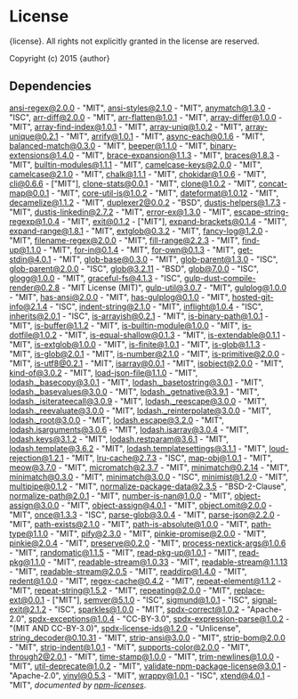 # License

{license}. All rights not explicitly granted in the license are reserved.

Copyright (c) 2015 {author}

## Dependencies
[ansi-regex@2.0.0](&quot;git+https://github.com/sindresorhus/ansi-regex&quot;) - &quot;MIT&quot;, [ansi-styles@2.1.0](&quot;git+https://github.com/chalk/ansi-styles&quot;) - &quot;MIT&quot;, [anymatch@1.3.0](&quot;git+https://github.com/es128/anymatch&quot;) - &quot;ISC&quot;, [arr-diff@2.0.0](&quot;git+https://github.com/jonschlinkert/arr-diff&quot;) - &quot;MIT&quot;, [arr-flatten@1.0.1](&quot;https://github.com/jonschlinkert/arr-flatten&quot;) - &quot;MIT&quot;, [array-differ@1.0.0](&quot;https://github.com/sindresorhus/array-differ&quot;) - &quot;MIT&quot;, [array-find-index@1.0.1](&quot;git+https://github.com/sindresorhus/array-find-index&quot;) - &quot;MIT&quot;, [array-uniq@1.0.2](&quot;git+https://github.com/sindresorhus/array-uniq&quot;) - &quot;MIT&quot;, [array-unique@0.2.1](&quot;https://github.com/jonschlinkert/array-unique&quot;) - &quot;MIT&quot;, [arrify@1.0.1](&quot;git+https://github.com/sindresorhus/arrify&quot;) - &quot;MIT&quot;, [async-each@0.1.6](&quot;https://github.com/paulmillr/async-each&quot;) - &quot;MIT&quot;, [balanced-match@0.3.0](&quot;https://github.com/juliangruber/balanced-match&quot;) - &quot;MIT&quot;, [beeper@1.1.0](&quot;git+https://github.com/sindresorhus/beeper&quot;) - &quot;MIT&quot;, [binary-extensions@1.4.0](&quot;git+https://github.com/sindresorhus/binary-extensions&quot;) - &quot;MIT&quot;, [brace-expansion@1.1.3](&quot;https://github.com/juliangruber/brace-expansion&quot;) - &quot;MIT&quot;, [braces@1.8.3](&quot;git+https://github.com/jonschlinkert/braces&quot;) - &quot;MIT&quot;, [builtin-modules@1.1.1](&quot;git+https://github.com/sindresorhus/builtin-modules&quot;) - &quot;MIT&quot;, [camelcase-keys@2.0.0](&quot;git+https://github.com/sindresorhus/camelcase-keys&quot;) - &quot;MIT&quot;, [camelcase@2.1.0](&quot;git+https://github.com/sindresorhus/camelcase&quot;) - &quot;MIT&quot;, [chalk@1.1.1](&quot;git+https://github.com/chalk/chalk&quot;) - &quot;MIT&quot;, [chokidar@1.0.6](&quot;git+https://github.com/paulmillr/chokidar&quot;) - &quot;MIT&quot;, [cli@0.6.6](&quot;git+ssh://git@github.com/chriso/cli&quot;) - [&quot;MIT&quot;], [clone-stats@0.0.1](&quot;https://github.com/hughsk/clone-stats&quot;) - &quot;MIT&quot;, [clone@1.0.2](&quot;https://github.com/pvorb/node-clone&quot;) - &quot;MIT&quot;, [concat-map@0.0.1](&quot;https://github.com/substack/node-concat-map&quot;) - &quot;MIT&quot;, [core-util-is@1.0.2](&quot;https://github.com/isaacs/core-util-is&quot;) - &quot;MIT&quot;, [dateformat@1.0.12](&quot;git+https://github.com/felixge/node-dateformat&quot;) - &quot;MIT&quot;, [decamelize@1.1.2](&quot;git+https://github.com/sindresorhus/decamelize&quot;) - &quot;MIT&quot;, [duplexer2@0.0.2](&quot;https://github.com/deoxxa/duplexer2&quot;) - &quot;BSD&quot;, [dustjs-helpers@1.7.3](&quot;git+https://github.com/linkedin/dustjs-helpers&quot;) - &quot;MIT&quot;, [dustjs-linkedin@2.7.2](&quot;git+https://github.com/linkedin/dustjs&quot;) - &quot;MIT&quot;, [error-ex@1.3.0](&quot;git+https://github.com/qix-/node-error-ex&quot;) - &quot;MIT&quot;, [escape-string-regexp@1.0.4](&quot;git+https://github.com/sindresorhus/escape-string-regexp&quot;) - &quot;MIT&quot;, [exit@0.1.2](&quot;https://github.com/cowboy/node-exit&quot;) - [&quot;MIT&quot;], [expand-brackets@0.1.4](&quot;git+https://github.com/jonschlinkert/expand-brackets&quot;) - &quot;MIT&quot;, [expand-range@1.8.1](&quot;https://github.com/jonschlinkert/expand-range&quot;) - &quot;MIT&quot;, [extglob@0.3.2](&quot;https://github.com/jonschlinkert/extglob&quot;) - &quot;MIT&quot;, [fancy-log@1.2.0](&quot;git+https://github.com/phated/fancy-log&quot;) - &quot;MIT&quot;, [filename-regex@2.0.0](&quot;https://github.com/regexps/filename-regex&quot;) - &quot;MIT&quot;, [fill-range@2.2.3](&quot;git+https://github.com/jonschlinkert/fill-range&quot;) - &quot;MIT&quot;, [find-up@1.1.0](&quot;git+https://github.com/sindresorhus/find-up&quot;) - &quot;MIT&quot;, [for-in@0.1.4](&quot;https://github.com/jonschlinkert/for-in&quot;) - &quot;MIT&quot;, [for-own@0.1.3](&quot;https://github.com/jonschlinkert/for-own&quot;) - &quot;MIT&quot;, [get-stdin@4.0.1](&quot;git+https://github.com/sindresorhus/get-stdin&quot;) - &quot;MIT&quot;, [glob-base@0.3.0](&quot;https://github.com/jonschlinkert/glob-base&quot;) - &quot;MIT&quot;, [glob-parent@1.3.0](&quot;git+https://github.com/es128/glob-parent&quot;) - &quot;ISC&quot;, [glob-parent@2.0.0](&quot;git+https://github.com/es128/glob-parent&quot;) - &quot;ISC&quot;, [glob@3.2.11](&quot;https://github.com/isaacs/node-glob&quot;) - &quot;BSD&quot;, [glob@7.0.0](&quot;https://github.com/isaacs/node-glob&quot;) - &quot;ISC&quot;, [glogg@1.0.0](&quot;git+https://github.com/undertakerjs/glogg&quot;) - &quot;MIT&quot;, [graceful-fs@4.1.3](&quot;git+https://github.com/isaacs/node-graceful-fs&quot;) - &quot;ISC&quot;, [gulp-dust-compile-render@0.2.8](&quot;https://github.com/Cellarise/gulp-dust-compile-render&quot;) - &quot;MIT License (MIT)&quot;, [gulp-util@3.0.7](&quot;git+https://github.com/gulpjs/gulp-util&quot;) - &quot;MIT&quot;, [gulplog@1.0.0](&quot;git+https://github.com/gulpjs/gulplog&quot;) - &quot;MIT&quot;, [has-ansi@2.0.0](&quot;git+https://github.com/sindresorhus/has-ansi&quot;) - &quot;MIT&quot;, [has-gulplog@0.1.0](&quot;git+https://github.com/gulpjs/has-gulplog&quot;) - &quot;MIT&quot;, [hosted-git-info@2.1.4](&quot;git+https://github.com/npm/hosted-git-info&quot;) - &quot;ISC&quot;, [indent-string@2.1.0](&quot;git+https://github.com/sindresorhus/indent-string&quot;) - &quot;MIT&quot;, [inflight@1.0.4](&quot;https://github.com/isaacs/inflight&quot;) - &quot;ISC&quot;, [inherits@2.0.1](&quot;https://github.com/isaacs/inherits&quot;) - &quot;ISC&quot;, [is-arrayish@0.2.1](&quot;git+https://github.com/qix-/node-is-arrayish&quot;) - &quot;MIT&quot;, [is-binary-path@1.0.1](&quot;git+https://github.com/sindresorhus/is-binary-path&quot;) - &quot;MIT&quot;, [is-buffer@1.1.2](&quot;https://github.com/feross/is-buffer&quot;) - &quot;MIT&quot;, [is-builtin-module@1.0.0](&quot;git+https://github.com/sindresorhus/is-builtin-module&quot;) - &quot;MIT&quot;, [is-dotfile@1.0.2](&quot;git+https://github.com/jonschlinkert/is-dotfile&quot;) - &quot;MIT&quot;, [is-equal-shallow@0.1.3](&quot;https://github.com/jonschlinkert/is-equal-shallow&quot;) - &quot;MIT&quot;, [is-extendable@0.1.1](&quot;git+https://github.com/jonschlinkert/is-extendable&quot;) - &quot;MIT&quot;, [is-extglob@1.0.0](&quot;git+https://github.com/jonschlinkert/is-extglob&quot;) - &quot;MIT&quot;, [is-finite@1.0.1](&quot;git+https://github.com/sindresorhus/is-finite&quot;) - &quot;MIT&quot;, [is-glob@1.1.3](&quot;git+https://github.com/jonschlinkert/is-glob&quot;) - &quot;MIT&quot;, [is-glob@2.0.1](&quot;git+https://github.com/jonschlinkert/is-glob&quot;) - &quot;MIT&quot;, [is-number@2.1.0](&quot;git+https://github.com/jonschlinkert/is-number&quot;) - &quot;MIT&quot;, [is-primitive@2.0.0](&quot;https://github.com/jonschlinkert/is-primitive&quot;) - &quot;MIT&quot;, [is-utf8@0.2.1](&quot;git+https://github.com/wayfind/is-utf8&quot;) - &quot;MIT&quot;, [isarray@0.0.1](&quot;https://github.com/juliangruber/isarray&quot;) - &quot;MIT&quot;, [isobject@2.0.0](&quot;git+https://github.com/jonschlinkert/isobject&quot;) - &quot;MIT&quot;, [kind-of@3.0.2](&quot;git+https://github.com/jonschlinkert/kind-of&quot;) - &quot;MIT&quot;, [load-json-file@1.1.0](&quot;git+https://github.com/sindresorhus/load-json-file&quot;) - &quot;MIT&quot;, [lodash._basecopy@3.0.1](&quot;git+https://github.com/lodash/lodash&quot;) - &quot;MIT&quot;, [lodash._basetostring@3.0.1](&quot;git+https://github.com/lodash/lodash&quot;) - &quot;MIT&quot;, [lodash._basevalues@3.0.0](&quot;git+https://github.com/lodash/lodash&quot;) - &quot;MIT&quot;, [lodash._getnative@3.9.1](&quot;git+https://github.com/lodash/lodash&quot;) - &quot;MIT&quot;, [lodash._isiterateecall@3.0.9](&quot;git+https://github.com/lodash/lodash&quot;) - &quot;MIT&quot;, [lodash._reescape@3.0.0](&quot;git+https://github.com/lodash/lodash&quot;) - &quot;MIT&quot;, [lodash._reevaluate@3.0.0](&quot;git+https://github.com/lodash/lodash&quot;) - &quot;MIT&quot;, [lodash._reinterpolate@3.0.0](&quot;git+https://github.com/lodash/lodash&quot;) - &quot;MIT&quot;, [lodash._root@3.0.0](&quot;git+https://github.com/lodash/lodash&quot;) - &quot;MIT&quot;, [lodash.escape@3.2.0](&quot;git+https://github.com/lodash/lodash&quot;) - &quot;MIT&quot;, [lodash.isarguments@3.0.6](&quot;git+https://github.com/lodash/lodash&quot;) - &quot;MIT&quot;, [lodash.isarray@3.0.4](&quot;git+https://github.com/lodash/lodash&quot;) - &quot;MIT&quot;, [lodash.keys@3.1.2](&quot;git+https://github.com/lodash/lodash&quot;) - &quot;MIT&quot;, [lodash.restparam@3.6.1](&quot;git+https://github.com/lodash/lodash&quot;) - &quot;MIT&quot;, [lodash.template@3.6.2](&quot;git+https://github.com/lodash/lodash&quot;) - &quot;MIT&quot;, [lodash.templatesettings@3.1.1](&quot;git+https://github.com/lodash/lodash&quot;) - &quot;MIT&quot;, [loud-rejection@1.2.1](&quot;git+https://github.com/sindresorhus/loud-rejection&quot;) - &quot;MIT&quot;, [lru-cache@2.7.3](&quot;https://github.com/isaacs/node-lru-cache&quot;) - &quot;ISC&quot;, [map-obj@1.0.1](&quot;git+https://github.com/sindresorhus/map-obj&quot;) - &quot;MIT&quot;, [meow@3.7.0](&quot;git+https://github.com/sindresorhus/meow&quot;) - &quot;MIT&quot;, [micromatch@2.3.7](&quot;git+https://github.com/jonschlinkert/micromatch&quot;) - &quot;MIT&quot;, [minimatch@0.2.14](&quot;https://github.com/isaacs/minimatch&quot;) - &quot;MIT&quot;, [minimatch@0.3.0](&quot;https://github.com/isaacs/minimatch&quot;) - &quot;MIT&quot;, [minimatch@3.0.0](&quot;https://github.com/isaacs/minimatch&quot;) - &quot;ISC&quot;, [minimist@1.2.0](&quot;https://github.com/substack/minimist&quot;) - &quot;MIT&quot;, [multipipe@0.1.2](&quot;git+https://github.com/juliangruber/multipipe&quot;) - &quot;MIT&quot;, [normalize-package-data@2.3.5](&quot;https://github.com/npm/normalize-package-data&quot;) - &quot;BSD-2-Clause&quot;, [normalize-path@2.0.1](&quot;git+https://github.com/jonschlinkert/normalize-path&quot;) - &quot;MIT&quot;, [number-is-nan@1.0.0](&quot;git+https://github.com/sindresorhus/number-is-nan&quot;) - &quot;MIT&quot;, [object-assign@3.0.0](&quot;git+https://github.com/sindresorhus/object-assign&quot;) - &quot;MIT&quot;, [object-assign@4.0.1](&quot;git+https://github.com/sindresorhus/object-assign&quot;) - &quot;MIT&quot;, [object.omit@2.0.0](&quot;git+https://github.com/jonschlinkert/object.omit&quot;) - &quot;MIT&quot;, [once@1.3.3](&quot;https://github.com/isaacs/once&quot;) - &quot;ISC&quot;, [parse-glob@3.0.4](&quot;git+https://github.com/jonschlinkert/parse-glob&quot;) - &quot;MIT&quot;, [parse-json@2.2.0](&quot;git+https://github.com/sindresorhus/parse-json&quot;) - &quot;MIT&quot;, [path-exists@2.1.0](&quot;git+https://github.com/sindresorhus/path-exists&quot;) - &quot;MIT&quot;, [path-is-absolute@1.0.0](&quot;git+https://github.com/sindresorhus/path-is-absolute&quot;) - &quot;MIT&quot;, [path-type@1.1.0](&quot;git+https://github.com/sindresorhus/path-type&quot;) - &quot;MIT&quot;, [pify@2.3.0](&quot;git+https://github.com/sindresorhus/pify&quot;) - &quot;MIT&quot;, [pinkie-promise@2.0.0](&quot;git+https://github.com/floatdrop/pinkie-promise&quot;) - &quot;MIT&quot;, [pinkie@2.0.4](&quot;git+https://github.com/floatdrop/pinkie&quot;) - &quot;MIT&quot;, [preserve@0.2.0](&quot;https://github.com/jonschlinkert/preserve&quot;) - &quot;MIT&quot;, [process-nextick-args@1.0.6](&quot;git+https://github.com/calvinmetcalf/process-nextick-args&quot;) - &quot;MIT&quot;, [randomatic@1.1.5](&quot;git+https://github.com/jonschlinkert/randomatic&quot;) - &quot;MIT&quot;, [read-pkg-up@1.0.1](&quot;git+https://github.com/sindresorhus/read-pkg-up&quot;) - &quot;MIT&quot;, [read-pkg@1.1.0](&quot;git+https://github.com/sindresorhus/read-pkg&quot;) - &quot;MIT&quot;, [readable-stream@1.0.33](&quot;https://github.com/isaacs/readable-stream&quot;) - &quot;MIT&quot;, [readable-stream@1.1.13](&quot;https://github.com/isaacs/readable-stream&quot;) - &quot;MIT&quot;, [readable-stream@2.0.5](&quot;https://github.com/nodejs/readable-stream&quot;) - &quot;MIT&quot;, [readdirp@1.4.0](&quot;https://github.com/thlorenz/readdirp&quot;) - &quot;MIT&quot;, [redent@1.0.0](&quot;git+https://github.com/sindresorhus/redent&quot;) - &quot;MIT&quot;, [regex-cache@0.4.2](&quot;https://github.com/jonschlinkert/regex-cache&quot;) - &quot;MIT&quot;, [repeat-element@1.1.2](&quot;https://github.com/jonschlinkert/repeat-element&quot;) - &quot;MIT&quot;, [repeat-string@1.5.2](&quot;https://github.com/jonschlinkert/repeat-string&quot;) - &quot;MIT&quot;, [repeating@2.0.0](&quot;git+https://github.com/sindresorhus/repeating&quot;) - &quot;MIT&quot;, [replace-ext@0.0.1](&quot;https://github.com/wearefractal/replace-ext&quot;) - [&quot;MIT&quot;], [semver@5.1.0](&quot;git+https://github.com/npm/node-semver&quot;) - &quot;ISC&quot;, [sigmund@1.0.1](&quot;https://github.com/isaacs/sigmund&quot;) - &quot;ISC&quot;, [signal-exit@2.1.2](&quot;git+https://github.com/bcoe/signal-exit&quot;) - &quot;ISC&quot;, [sparkles@1.0.0](&quot;git+https://github.com/phated/sparkles&quot;) - &quot;MIT&quot;, [spdx-correct@1.0.2](&quot;git+https://github.com/kemitchell/spdx-correct.js&quot;) - &quot;Apache-2.0&quot;, [spdx-exceptions@1.0.4](&quot;git+https://github.com/kemitchell/spdx-exceptions.json&quot;) - &quot;CC-BY-3.0&quot;, [spdx-expression-parse@1.0.2](&quot;git+https://github.com/kemitchell/spdx-expression-parse.js&quot;) - &quot;(MIT AND CC-BY-3.0)&quot;, [spdx-license-ids@1.2.0](&quot;git+https://github.com/shinnn/spdx-license-ids&quot;) - &quot;Unlicense&quot;, [string_decoder@0.10.31](&quot;https://github.com/rvagg/string_decoder&quot;) - &quot;MIT&quot;, [strip-ansi@3.0.0](&quot;git+https://github.com/sindresorhus/strip-ansi&quot;) - &quot;MIT&quot;, [strip-bom@2.0.0](&quot;git+https://github.com/sindresorhus/strip-bom&quot;) - &quot;MIT&quot;, [strip-indent@1.0.1](&quot;git+https://github.com/sindresorhus/strip-indent&quot;) - &quot;MIT&quot;, [supports-color@2.0.0](&quot;git+https://github.com/chalk/supports-color&quot;) - &quot;MIT&quot;, [through2@2.0.1](&quot;git+https://github.com/rvagg/through2&quot;) - &quot;MIT&quot;, [time-stamp@1.0.0](&quot;git+https://github.com/jonschlinkert/time-stamp&quot;) - &quot;MIT&quot;, [trim-newlines@1.0.0](&quot;git+https://github.com/sindresorhus/trim-newlines&quot;) - &quot;MIT&quot;, [util-deprecate@1.0.2](&quot;https://github.com/TooTallNate/util-deprecate&quot;) - &quot;MIT&quot;, [validate-npm-package-license@3.0.1](&quot;git+https://github.com/kemitchell/validate-npm-package-license.js&quot;) - &quot;Apache-2.0&quot;, [vinyl@0.5.3](&quot;https://github.com/wearefractal/vinyl&quot;) - &quot;MIT&quot;, [wrappy@1.0.1](&quot;git+https://github.com/npm/wrappy&quot;) - &quot;ISC&quot;, [xtend@4.0.1](&quot;https://github.com/Raynos/xtend&quot;) - &quot;MIT&quot;, 
*documented by [npm-licenses](http://github.com/AceMetrix/npm-license.git)*.
